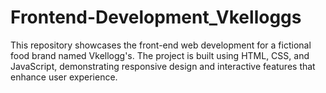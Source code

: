 # Frontend-Development_Vkelloggs
This repository showcases the front-end web development for a fictional food brand named Vkellogg's. The project is built using HTML, CSS, and JavaScript, demonstrating responsive design and interactive features that enhance user experience.
